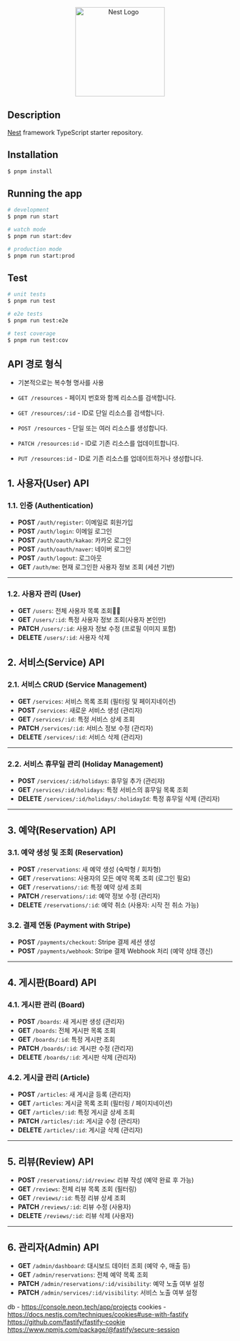 <p align="center">
  <a href="http://nestjs.com/" target="blank"><img src="https://nestjs.com/img/logo-small.svg" width="200" alt="Nest Logo" /></a>
</p>


## Description

[Nest](https://github.com/nestjs/nest) framework TypeScript starter repository.

## Installation

```bash
$ pnpm install
```

## Running the app

```bash
# development
$ pnpm run start

# watch mode
$ pnpm run start:dev

# production mode
$ pnpm run start:prod
```

## Test

```bash
# unit tests
$ pnpm run test

# e2e tests
$ pnpm run test:e2e

# test coverage
$ pnpm run test:cov
```



## API 경로 형식

- 기본적으로는 복수형 명사를 사용

- `GET /resources` - 페이지 번호와 함께 리소스를 검색합니다.
- `GET /resources/:id` - ID로 단일 리소스를 검색합니다.
- `POST /resources` - 단일 또는 여러 리소스를 생성합니다.
- `PATCH /resources:id` - ID로 기존 리소스를 업데이트합니다.
- `PUT /resources:id` - ID로 기존 리소스를 업데이트하거나 생성합니다.



## **1. 사용자(User) API**

### 1.1. 인증 (Authentication)

- **POST** `/auth/register`: 이메일로 회원가입
- **POST** `/auth/login`: 이메일 로그인
- **POST** `/auth/oauth/kakao`: 카카오 로그인
- **POST** `/auth/oauth/naver`: 네이버 로그인
- **POST** `/auth/logout`: 로그아웃
- **GET** `/auth/me`: 현재 로그인한 사용자 정보 조회 (세션 기반)

------

### 1.2. 사용자 관리 (User)

- **GET** `/users`: 전체 사용자 목록 조회👨‍💻
- **GET** `/users/:id`: 특정 사용자 정보 조회(사용자 본인만)
- **PATCH** `/users/:id`: 사용자 정보 수정 (프로필 이미지 포함)
- **DELETE** `/users/:id`: 사용자 삭제

## **2. 서비스(Service) API**

### 2.1. 서비스 CRUD (Service Management)

- **GET** `/services`: 서비스 목록 조회 (필터링 및 페이지네이션)
- **POST** `/services`: 새로운 서비스 생성 (관리자)
- **GET** `/services/:id`: 특정 서비스 상세 조회
- **PATCH** `/services/:id`: 서비스 정보 수정 (관리자)
- **DELETE** `/services/:id`: 서비스 삭제 (관리자)

------

### 2.2. 서비스 휴무일 관리 (Holiday Management)

- **POST** `/services/:id/holidays`: 휴무일 추가 (관리자)
- **GET** `/services/:id/holidays`: 특정 서비스의 휴무일 목록 조회
- **DELETE** `/services/:id/holidays/:holidayId`: 특정 휴무일 삭제 (관리자)

------

## **3. 예약(Reservation) API**

### 3.1. 예약 생성 및 조회 (Reservation)

- **POST** `/reservations`: 새 예약 생성 (숙박형 / 회차형)
- **GET** `/reservations`: 사용자의 모든 예약 목록 조회 (로그인 필요)
- **GET** `/reservations/:id`: 특정 예약 상세 조회
- **PATCH** `/reservations/:id`: 예약 정보 수정 (관리자)
- **DELETE** `/reservations/:id`: 예약 취소 (사용자: 시작 전 취소 가능)

### 3.2. 결제 연동 (Payment with Stripe)

- **POST** `/payments/checkout`: Stripe 결제 세션 생성
- **POST** `/payments/webhook`: Stripe 결제 Webhook 처리 (예약 상태 갱신)

------

## **4. 게시판(Board) API**

### 4.1. 게시판  관리 (Board)

- **POST** `/boards`: 새 게시판 생성 (관리자)
- **GET** `/boards`: 전체 게시판 목록 조회
- **GET** `/boards/:id`: 특정 게시판 조회
- **PATCH** `/boards/:id`: 게시판 수정 (관리자)
- **DELETE** `/boards/:id`: 게시판 삭제 (관리자)

### 4.2. 게시글 관리 (Article)

- **POST** `/articles`: 새 게시글 등록 (관리자)
- **GET** `/articles`: 게시글 목록 조회 (필터링 / 페이지네이션)
- **GET** `/articles/:id`: 특정 게시글 상세 조회
- **PATCH** `/articles/:id`: 게시글 수정 (관리자)
- **DELETE** `/articles/:id`: 게시글 삭제 (관리자)

------

## **5. 리뷰(Review) API**

- **POST** `/reservations/:id/review`: 리뷰 작성 (예약 완료 후 가능)
- **GET** `/reviews`: 전체 리뷰 목록 조회 (필터링)
- **GET** `/reviews/:id`: 특정 리뷰 상세 조회
- **PATCH** `/reviews/:id`: 리뷰 수정 (사용자)
- **DELETE** `/reviews/:id`: 리뷰 삭제 (사용자)

------

## **6. 관리자(Admin) API**

- **GET** `/admin/dashboard`: 대시보드 데이터 조회 (예약 수, 매출 등)
- **GET** `/admin/reservations`: 전체 예약 목록 조회
- **PATCH** `/admin/reservations/:id/visibility`: 예약 노출 여부 설정
- **PATCH** `/admin/services/:id/visibility`: 서비스 노출 여부 설정



db - https://console.neon.tech/app/projects
cookies - https://docs.nestjs.com/techniques/cookies#use-with-fastify
https://github.com/fastify/fastify-cookie
https://www.npmjs.com/package/@fastify/secure-session
